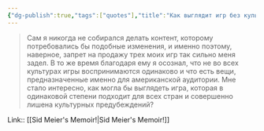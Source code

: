 ```yaml
---
{"dg-publish":true,"tags":["quotes"],"title":"Как выглядит игр без культурных предубеждений?","date":"2022-07-25T17:20:15+03:00","modified_at":"2022-07-30T11:40:05+03:00","permalink":"/quotes/202207251720/","dgHomeLink":false,"dgPassFrontmatter":true}
---
```



> Сам я никогда не собирался делать контент, которому потребовались бы подобные изменения, и именно поэтому, наверное, запрет на продажу трех моих игр так сильно меня задел. В то же время благодаря ему я осознал, что не во всех культурах игры воспринимаются одинаково и что есть вещи, предназначенные именно для американской аудитории. Мне стало интересно, как могла бы выглядеть игра, которая в одинаковой степени подходит для всех стран и совершенно лишена культурных предубеждений?

Link:: [[Sid Meier's Memoir!|Sid Meier's Memoir!]]

